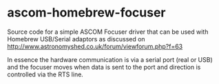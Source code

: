 # ascom-homebrew-focuser

Source code for a simple ASCOM Focuser driver that can be used with Homebrew USB/Serial adaptors as 
discussed on http://www.astronomyshed.co.uk/forum/viewforum.php?f=63

In essence the hardware communication is via a serial port (real or USB) and the focuser moves
when data is sent to the port and direction is controlled via the RTS line.